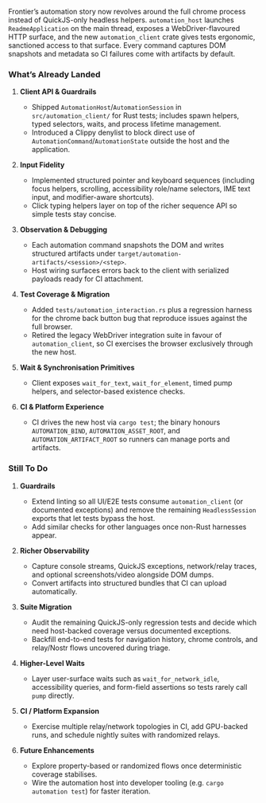 Frontier’s automation story now revolves around the full chrome process instead of QuickJS-only headless helpers. `automation_host` launches `ReadmeApplication` on the main thread, exposes a WebDriver-flavoured HTTP surface, and the new `automation_client` crate gives tests ergonomic, sanctioned access to that surface. Every command captures DOM snapshots and metadata so CI failures come with artifacts by default.

### What’s Already Landed

1. **Client API & Guardrails**
   - Shipped `AutomationHost`/`AutomationSession` in `src/automation_client/` for Rust tests; includes spawn helpers, typed selectors, waits, and process lifetime management.
   - Introduced a Clippy denylist to block direct use of `AutomationCommand`/`AutomationState` outside the host and the application.

2. **Input Fidelity**
   - Implemented structured pointer and keyboard sequences (including focus helpers, scrolling, accessibility role/name selectors, IME text input, and modifier-aware shortcuts).
   - Click typing helpers layer on top of the richer sequence API so simple tests stay concise.

3. **Observation & Debugging**
   - Each automation command snapshots the DOM and writes structured artifacts under `target/automation-artifacts/<session>/<step>`.
   - Host wiring surfaces errors back to the client with serialized payloads ready for CI attachment.

4. **Test Coverage & Migration**
   - Added `tests/automation_interaction.rs` plus a regression harness for the chrome back button bug that reproduce issues against the full browser.
   - Retired the legacy WebDriver integration suite in favour of `automation_client`, so CI exercises the browser exclusively through the new host.

5. **Wait & Synchronisation Primitives**
   - Client exposes `wait_for_text`, `wait_for_element`, timed pump helpers, and selector-based existence checks.

6. **CI & Platform Experience**
   - CI drives the new host via `cargo test`; the binary honours `AUTOMATION_BIND`, `AUTOMATION_ASSET_ROOT`, and `AUTOMATION_ARTIFACT_ROOT` so runners can manage ports and artifacts.

### Still To Do

1. **Guardrails**
   - Extend linting so all UI/E2E tests consume `automation_client` (or documented exceptions) and remove the remaining `HeadlessSession` exports that let tests bypass the host.
   - Add similar checks for other languages once non-Rust harnesses appear.

2. **Richer Observability**
   - Capture console streams, QuickJS exceptions, network/relay traces, and optional screenshots/video alongside DOM dumps.
   - Convert artifacts into structured bundles that CI can upload automatically.

3. **Suite Migration**
   - Audit the remaining QuickJS-only regression tests and decide which need host-backed coverage versus documented exceptions.
   - Backfill end-to-end tests for navigation history, chrome controls, and relay/Nostr flows uncovered during triage.

4. **Higher-Level Waits**
   - Layer user-surface waits such as `wait_for_network_idle`, accessibility queries, and form-field assertions so tests rarely call `pump` directly.

5. **CI / Platform Expansion**
   - Exercise multiple relay/network topologies in CI, add GPU-backed runs, and schedule nightly suites with randomized relays.

6. **Future Enhancements**
   - Explore property-based or randomized flows once deterministic coverage stabilises.
   - Wire the automation host into developer tooling (e.g. `cargo automation test`) for faster iteration.
